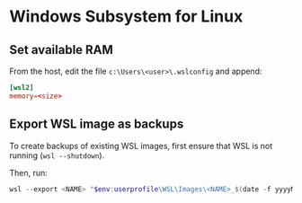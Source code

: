 # Windows Subsystem for Linux

## Set available RAM

From the host, edit the file `c:\Users\<user>\.wslconfig` and append:

```conf
[wsl2]
memory=<size>
```

## Export WSL image as backups

To create backups of existing WSL images, first ensure that WSL is not running
(`wsl --shutdown`).

Then, run:

```ps1
wsl --export <NAME> "$env:userprofile\WSL\Images\<NAME>_$(date -f yyyyMMdd_HHmmss).tar"
```
